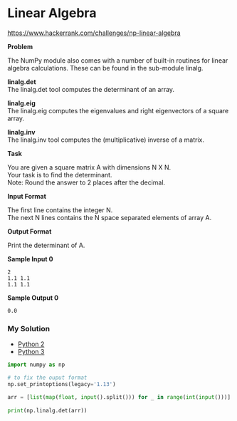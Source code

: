 # Linear Algebra

https://www.hackerrank.com/challenges/np-linear-algebra

**Problem**

The NumPy module also comes with a number of built-in routines for linear algebra calculations. 
These can be found in the sub-module linalg.

**linalg.det**  
The linalg.det tool computes the determinant of an array.

**linalg.eig**  
The linalg.eig computes the eigenvalues and right eigenvectors of a square array.

**linalg.inv**  
The linalg.inv tool computes the (multiplicative) inverse of a matrix.

**Task**

You are given a square matrix A with dimensions N X N.  
Your task is to find the determinant.  
Note: Round the answer to 2 places after the decimal.

**Input Format**
    
The first line contains the integer N.   
The next N lines contains the N space separated elements of array A.

**Output Format**

Print the determinant of A.

**Sample Input 0**

```
2
1.1 1.1
1.1 1.1
```

**Sample Output 0**

```
0.0
```

### My Solution

- [Python 2](python2.py)
- [Python 3](python3.py)
```python
import numpy as np

# to fix the ouput format
np.set_printoptions(legacy='1.13')

arr = [list(map(float, input().split())) for _ in range(int(input()))]
    
print(np.linalg.det(arr))
````